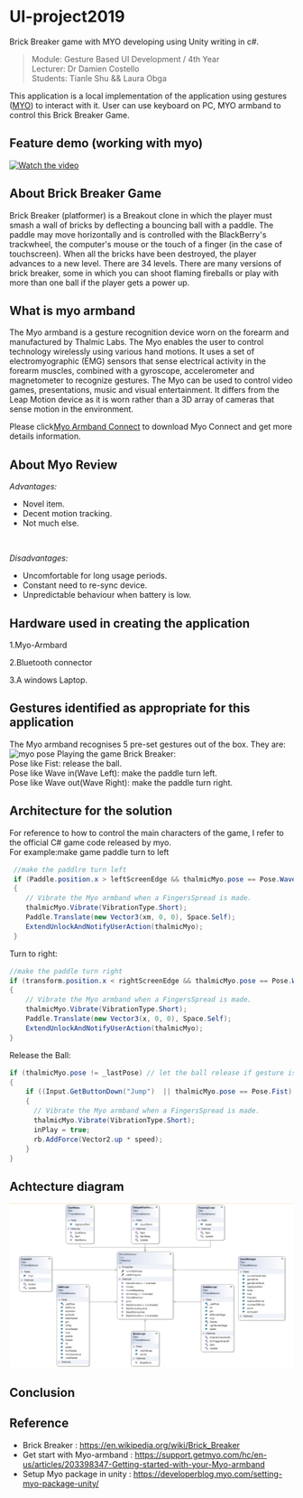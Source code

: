 # UI-project2019
 Brick Breaker game with MYO developing using Unity writing in c#.
 
> Module: Gesture Based UI Development / 4th Year  
> Lecturer: Dr Damien Costello     
> Students: Tianle Shu && Laura Obga 

This application is a local implementation of the application using gestures ([MYO](https://www.myo.com/)) to interact with it. User can use keyboard on PC, MYO armband to control this Brick Breaker Game.

## Feature demo (working with myo)
[![Watch the video](https://image.shutterstock.com/image-vector/youtube-web-video-player-play-260nw-634948040.jpg)](https://youtu.be/aJUlIwRjK6g)

## About Brick Breaker Game
Brick Breaker (platformer) is a Breakout clone in which the player must smash a wall of bricks by deflecting a bouncing ball with a paddle. The paddle may move horizontally and is controlled with the BlackBerry's trackwheel, the computer's mouse or the touch of a finger (in the case of touchscreen). When all the bricks have been destroyed, the player advances to a new level. There are 34 levels. There are many versions of brick breaker, some in which you can shoot flaming fireballs or play with more than one ball if the player gets a power up.

## What is myo armband
The Myo armband is a gesture recognition device worn on the forearm and manufactured by Thalmic Labs. The Myo enables the user to control technology wirelessly using various hand motions. It uses a set of electromyographic (EMG) sensors that sense electrical activity in the forearm muscles, combined with a gyroscope, accelerometer and magnetometer to recognize gestures. The Myo can be used to control video games, presentations, music and visual entertainment. It differs from the Leap Motion device as it is worn rather than a 3D array of cameras that sense motion in the environment.

Please click[Myo Armband Connect](https://developer.thalmic.com/downloads) to download Myo Connect and get more details information.

## About Myo Review
*Advantages:* </br>
+ Novel item.
+ Decent motion tracking.
+ Not much else.
</br>

*Disadvantages:* 
+ Uncomfortable for long usage periods.
+ Constant need to re-sync device.
+ Unpredictable behaviour when battery is low.

## Hardware used in creating the application
1.Myo-Armbard

2.Bluetooth connector

3.A windows Laptop.

## Gestures identified as appropriate for this application
The Myo armband recognises 5 pre-set gestures out of the box. They are:
![myo pose](https://github.com/TangqiFeng/K2048-UNITY-MYO/blob/img/myo%20pose.jpg)
Playing the game Brick Breaker: </br>
Pose like Fist: release the ball.</br>
Pose like Wave in(Wave Left): make the paddle turn left.</br>
Pose like Wave out(Wave Right): make the paddle turn right.</br>

## Architecture for the solution
For reference to how to control the main characters of the game, I refer to the official C# game code released by myo.</br>
For example:make game paddle turn to left
```c#
 //make the paddlre turn left
 if (Paddle.position.x > leftScreenEdge && thalmicMyo.pose == Pose.WaveIn)
 {
    // Vibrate the Myo armband when a FingersSpread is made.
    thalmicMyo.Vibrate(VibrationType.Short);
    Paddle.Translate(new Vector3(xm, 0, 0), Space.Self);
    ExtendUnlockAndNotifyUserAction(thalmicMyo);
 }
```
Turn to right:
```c#
//make the paddle turn right
if (transform.position.x < rightScreenEdge && thalmicMyo.pose == Pose.WaveOut)
{
    // Vibrate the Myo armband when a FingersSpread is made.
    thalmicMyo.Vibrate(VibrationType.Short);
    Paddle.Translate(new Vector3(x, 0, 0), Space.Self);
    ExtendUnlockAndNotifyUserAction(thalmicMyo);
}
```
Release the Ball:
```c#
if (thalmicMyo.pose != _lastPose) // let the ball release if gesture is fist
{
    if ((Input.GetButtonDown("Jump")  || thalmicMyo.pose == Pose.Fist) && !inPlay)
    {
      // Vibrate the Myo armband when a FingersSpread is made.
      thalmicMyo.Vibrate(VibrationType.Short);
      inPlay = true;
      rb.AddForce(Vector2.up * speed);
    }
}
```

## Achtecture diagram
![gamedesign](https://github.com/Tianle97/UI-project2019/blob/master/GameDesign.jpeg)

## Conclusion



## Reference
+ Brick Breaker : https://en.wikipedia.org/wiki/Brick_Breaker </br>
+ Get start with Myo-armband : https://support.getmyo.com/hc/en-us/articles/203398347-Getting-started-with-your-Myo-armband </br>
+ Setup Myo package in unity : https://developerblog.myo.com/setting-myo-package-unity/ </br>


